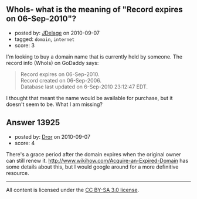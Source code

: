 ## WhoIs- what is the meaning of "Record expires on 06-Sep-2010"?

- posted by: [JDelage](https://stackexchange.com/users/-1/2505-jdelage) on 2010-09-07
- tagged: `domain`, `internet`
- score: 3

I'm looking to buy a domain name that is currently held by someone.  The record info (WhoIs) on GoDaddy says:

> Record expires on 06-Sep-2010.  
Record created on 06-Sep-2006.  
Database last updated on 6-Sep-2010 23:12:47 EDT.

I thought that meant the name would be available for purchase, but it doesn't seem to be.  What I am missing?




## Answer 13925

- posted by: [Dror](https://stackexchange.com/users/-1/1057-dror) on 2010-09-07
- score: 4

There's a grace period after the domain expires when the original owner can still renew it. 
http://www.wikihow.com/Acquire-an-Expired-Domain has some details about this, but I would google around for a more definitive resource.



---

All content is licensed under the [CC BY-SA 3.0 license](https://creativecommons.org/licenses/by-sa/3.0/).
